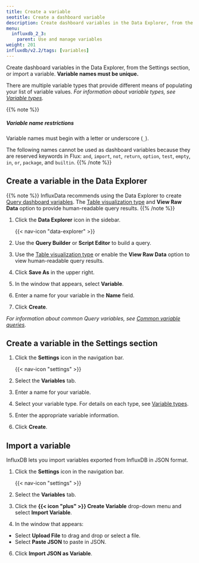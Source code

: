 ```yaml
---
title: Create a variable
seotitle: Create a dashboard variable
description: Create dashboard variables in the Data Explorer, from the Organization page, or import a variable.
menu:
  influxdb_2_3:
    parent: Use and manage variables
weight: 201
influxdb/v2.2/tags: [variables]
---
```


Create dashboard variables in the Data Explorer, from the Settings section, or import a variable.
**Variable names must be unique.**

There are multiple variable types that provide different means of populating your list of variable values.
_For information about variable types, see [Variable types](/influxdb/v2.2/visualize-data/variables/variable-types/)._

{{% note %}}
##### Variable name restrictions
Variable names must begin with a letter or underscore (`_`).

The following names cannot be used as dashboard variables because they are reserved keywords in Flux:
`and`, `import`, `not`, `return`, `option`, `test`, `empty`, `in`, `or`, `package`, and `builtin`.
{{% /note %}}

## Create a variable in the Data Explorer

{{% note %}}
InfluxData recommends using the Data Explorer to create
[Query dashboard variables](/influxdb/v2.2/visualize-data/variables/variable-types/#query).
The [Table visualization type](/influxdb/v2.2/visualize-data/visualization-types/table/) and
**View Raw Data** option to provide human-readable query results.
{{% /note %}}

1. Click the **Data Explorer** icon in the sidebar.

    {{< nav-icon "data-explorer" >}}

2. Use the **Query Builder** or **Script Editor** to build a query.
3. Use the [Table visualization type](/influxdb/v2.2/visualize-data/visualization-types/table/)
   or enable the **View Raw Data** option to view human-readable query results.
4. Click **Save As** in the upper right.
5. In the window that appears, select **Variable**.
6. Enter a name for your variable in the **Name** field.
7. Click **Create**.

_For information about common Query variables, see [Common variable queries](/influxdb/v2.2/visualize-data/variables/common-variables/)._

## Create a variable in the Settings section

1. Click the **Settings** icon in the navigation bar.

    {{< nav-icon "settings" >}}

2. Select the **Variables** tab.
3. Enter a name for your variable.
4. Select your variable type. For details on each type, see [Variable types](/influxdb/v2.2/visualize-data/variables/variable-types/).
5. Enter the appropriate variable information.
6. Click **Create**.

## Import a variable
InfluxDB lets you import variables exported from InfluxDB in JSON format.

1. Click the **Settings** icon in the navigation bar.

    {{< nav-icon "settings" >}}

2.  Select the **Variables** tab.
3. Click the **{{< icon "plus" >}} Create Variable** drop-down menu and select **Import Variable**.
4. In the window that appears:
  - Select **Upload File** to drag and drop or select a file.
  - Select **Paste JSON** to paste in JSON.
6. Click **Import JSON as Variable**.
